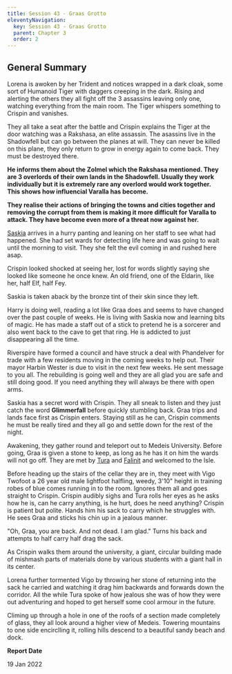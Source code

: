 ```yaml
---
title: Session 43 - Graas Grotto
eleventyNavigation:
  key: Session 43 - Graas Grotto
  parent: Chapter 3
  order: 2
---
```


## General Summary

Lorena is awoken by her Trident and notices wrapped in a dark cloak, some sort of Humanoid Tiger with daggers creeping in the dark. Rising and alerting the others they all fight off the 3 assassins leaving only one, watching everything from the main room. The Tiger whispers something to Crispin and vanishes.  

 They all take a seat after the battle and Crispin explains the Tiger at the door watching was a Rakshasa, an elite assassin. The asassins live in the Shadowfell but can go between the planes at will. They can never be killed on this plane, they only return to grow in energy again to come back. They must be destroyed there.  

 **He informs them about the Zolmel which the Rakshasa mentioned. They are 3 overlords of their own lands in the Shadowfell. Usually they work individually but it is extremely rare any overlord would work together. This shows how influencial Varalla has become.**  

 **They realise their actions of bringing the towns and cities together and removing the corrupt from them is making it more difficult for Varalla to attack. They have become even more of a threat now against her.**  

 [Saskia](/w/vlendir-drusslegend/a/saskia-person) arrives in a hurry panting and leaning on her staff to see what had happened. She had set wards for detecting life here and was going to wait until the morning to visit. They she felt the evil coming in and rushed here asap.  

 Crispin looked shocked at seeing her, lost for words slightly saying she looked like someone he once knew. An old friend, one of the Eldarin, like her, half Elf, half Fey.  

 Saskia is taken aback by the bronze tint of their skin since they left.  

 Harry is doing well, reading a lot like Graa does and seems to have changed over the past couple of weeks. He is living with Saskia now and learning bits of magic. He has made a staff out of a stick to pretend he is a sorcerer and also went back to the cave to get that ring. He is addicted to just disappearing all the time.  

 Riverspire have formed a council and have struck a deal with Phandelver for trade with a few residents moving in the coming weeks to help out. Their mayor Harbin Wester is due to visit in the next few weeks. He sent message to you all. The rebuilding is going well and they are all glad you are safe and still doing good. If you need anything they will always be there with open arms.  

 Saskia has a secret word with Crispin. They all sneak to listen and they just catch the word **Glimmerfall** before quickly stumbling back. Graa trips and lands face first as Crispin enters. Staying still as he can, Crispin comments he must be really tired and they all go and settle down for the rest of the night.  

 Awakening, they gather round and teleport out to Medeis University. Before going, Graa is given a stone to keep, as long as he has it on him the wards will not go off. They are met by [Tura](/w/vlendir-drusslegend/a/tura-person) and [Falinit](/w/vlendir-drusslegend/a/falinit-person) and welcomed to the Isle.  

 Before heading up the stairs of the cellar they are in, they meet with Vigo Twofoot a 26 year old male lightfoot halfling, weedy, 3'10" height in training robes of blue comes running in to the room. Ignores them all and goes straight to Crispin. Crispin audibly sighs and Tura rolls her eyes as he asks how he is, can he carry anything, is he hurt, does he need anything? Crispin is patient but polite. Hands him his sack to carry which he struggles with. He sees Graa and sticks his chin up in a jealous manner.  

 "Oh, Graa, you are back. And not dead. I am glad." Turns his back and attempts to half carry half drag the sack.  

 As Crispin walks them around the university, a giant, circular building made of mishmash parts of materials done by various students with a giant hall in its center.  

 Lorena further tormented Vigo by throwing her stone of returning into the sack he carried and watching it drag him backwards and forwards down the corridor. All the while Tura spoke of how jealous she was of how they were out adventuring and hoped to get herself some cool armour in the future.  

 Climing up through a hole in one of the roofs of a section made completely of glass, they all look around a higher view of Medeis. Towering mountains to one side encirclling it, rolling hills descend to a beautiful sandy beach and dock.

**Report Date**

19 Jan 2022
